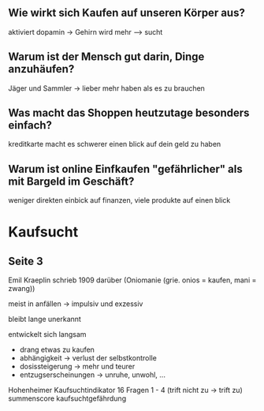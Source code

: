 ## Wie wirkt sich Kaufen auf unseren Körper aus?

aktiviert dopamin -> Gehirn wird mehr --> sucht

## Warum ist der Mensch gut darin, Dinge anzuhäufen?

Jäger und Sammler -> lieber mehr haben als es zu brauchen

## Was macht das Shoppen heutzutage besonders einfach?

kreditkarte macht es schwerer einen blick auf dein geld zu haben

## Warum ist online Einfkaufen "gefährlicher" als mit Bargeld im Geschäft?

weniger direkten einbick auf finanzen, viele produkte auf einen blick


# Kaufsucht

## Seite 3

Emil Kraeplin schrieb 1909 darüber (Oniomanie (grie. onios = kaufen, mani = zwang))

meist in anfällen -> impulsiv und exzessiv

bleibt lange unerkannt

entwickelt sich langsam

+ drang etwas zu kaufen
+ abhängigkeit -> verlust der selbstkontrolle
+ dosissteigerung -> mehr und teurer
+ entzugserscheinungen -> unruhe, unwohl, ...

Hohenheimer Kaufsuchtindikator 
	16 Fragen
	1 - 4 (trift nicht zu -> trift zu)
	summenscore
	kaufsuchtgefährdung

